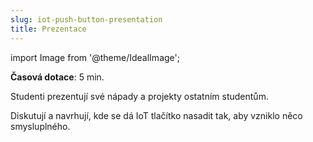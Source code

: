 ```yaml
---
slug: iot-push-button-presentation
title: Prezentace
---
```

import Image from '@theme/IdealImage';

**Časová dotace**: 5 min.

Studenti prezentují své nápady a projekty ostatním studentům. 

Diskutují a navrhují, kde se dá IoT tlačítko nasadit tak, aby vzniklo něco smysluplného.